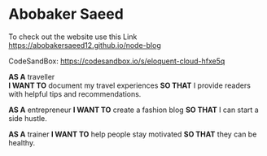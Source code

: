 # Abobaker Saeed

To check out the website use this Link https://abobakersaeed12.github.io/node-blog

CodeSandBox: https://codesandbox.io/s/eloquent-cloud-hfxe5q

**AS A** traveller  
**I WANT TO** document my travel experiences
**SO THAT** I provide readers with helpful tips and recommendations.

**AS A** entrepreneur
**I WANT TO** create a fashion blog
**SO THAT** I can start a side hustle.

**AS A** trainer
**I WANT TO** help people stay motivated
**SO THAT** they can be healthy.


